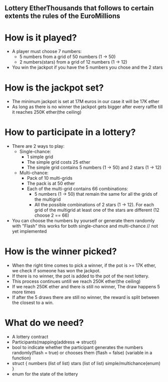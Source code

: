 ## Lottery EtherThousands that follows to certain extents the rules of the EuroMillions

# How is it played?

- A player must choose 7 numbers:
  - 5 numbers from a grid of 50 numbers (1 -> 50)
  - 2 numbers(stars) from a grid of 12 numbers (1 -> 12)
- You win the jackpot if you have the 5 numbers you chose and the 2 stars

# How is the jackpot set?

- The minimum jackpot is set at 17M euros in our case it will be 17K ether
- As long as there is no winner the jackpot gets bigger after every raffle till it reaches 250K ether(the ceiling)

# How to participate in a lottery?

- There are 2 ways to play:
  - Single-chance:
    - 1 simple grid
    - The simple grid costs 25 ether
    - The simple grid contains 5 numbers (1 -> 50) and 2 stars (1 -> 12)
  - Multi-chance:
    - Pack of 10 multi-grids
    - The pack is at 50 ether
    - Each of the multi-grid contains 66 combinations:
      - 5 numbers (1 -> 50) that remain the same for all the grids of the multigrid
      - All the possible combinations of 2 stars (1 -> 12). For each grid of the multigrid at least one of the stars are different (12 choose 2 == 66)
- You can choose the numbers by yourself or generate them randomly with "Flash" this works for both single-chance and multi-chance // not yet implemented

# How is the winner picked?

- When the right time comes to pick a winner, if the pot is >= 17K ether, we check if someone has won the jackpot.
- If there is no winner, the pot is added to the pot of the next lottery.
- This process continues untill we reach 250K ether(the ceiling)
- If we reach 250K ether and there is still no winner, The draw happens 5 more times
- If after the 5 draws there are still no winner, the reward is split between the closest to a win.

# What do we need?

- A lottery contract
- Participants(mapping(address => struct))
- bool to indicate whether the participant generates the numbers randomly(flash = true) or chooses them (flash = false) (variable in a function)
- struct {
  numbers (list of list)
  stars (list of list)
  simple/multichance(enum)
  }
- enum for the state of the lottery
